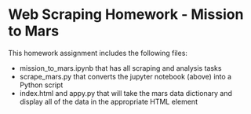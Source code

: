 # Web Scraping Homework - Mission to Mars

This homework assignment includes the following files:

* mission_to_mars.ipynb that has all scraping and analysis tasks
* scrape_mars.py that converts the jupyter notebook (above) into a Python script
* index.html and appy.py that will take the mars data dictionary and display all of the data in the appropriate HTML element
